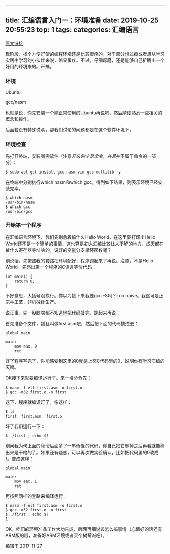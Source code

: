 
---
title: 汇编语言入门一：环境准备
date: 2019-10-25 20:55:23
top: 1
tags:
categories: 汇编语言
---

[原文链接](https://zhuanlan.zhihu.com/p/23618489 "原文链接")

现阶段，找个方便好使的编程环境还是比较蛋疼的，对于部分想过瘾或者想从学习实践中学习的小伙伴来说，略显蛋疼。不过，仔细琢磨，还是能够自己折腾出一个好用的环境来的。开搞。

<!-- more -->

### 环境
Ubuntu

gcc/nasm

也就是说，你先安装一个能正常使用的Ubuntu再说吧，然后顺便熟悉一些相关的概念和操作。

后面若没有特殊说明，那我们讨论的问题都是在这个软件环境下。

### 环境检查
先打开终端，安装所需软件（注意$开头的才是命令，并且$并不属于命令的一部分）：


```
$ sudo apt-get install gcc nasm vim gcc-multilib -y
```

在终端中分别执行which nasm和which gcc，得到如下结果，则表示环境已经安装完毕。


```
$ which nasm
/usr/bin/nasm
$ which gcc
/usr/bin/gcc
```


### 开始第一个程序
在汇编语言环境下，我们先别急着搞什么Hello World，在这里要打印出Hello World还不是一个简单的事情，这也算是初入汇编比较让人不解的地方，成天都在扯什么寄存器寻址啥的，说好的变量分支循环函数呢？

别说话，先按照我的套路把环境配好，程序跑起来了再说。注意，不是Hello World。先亮出第一个程序的C语言等价代码：


```
int main() {
    return 0;
}
```


不好意思，大括号没换行。你以为接下来我要gcc -S吗？Too naive。我这可是正宗手工艺，非机械化生产。

说正事，先一股脑啥都不知道地把代码敲完，跑起来再说：

首先准备个文件，暂且叫做first.asm吧，然后把下面的代码搞进去：


```
global main

main:
    mov eax, 0
    ret
```

    
好了程序写完了，你能感受到这里的0就是上面C代码里的0，说明你有学习汇编的天赋。

OK接下来就要编译运行了。来一堆命令先：


```
$ nasm -f elf first.asm -o first.o
$ gcc -m32 first.o -o first
```


这下，程序就编译好了，像这样：


```
$ ls
first  first.asm  first.o
```


好了我们运行一下：


```
$ ./first ; echo $?
```


别问我为何上面的命令后面多了一串奇怪的代码，你自己把它删掉之后再看就能猜出来是干啥的了。如果还有疑惑，可以再次做实验确认，比如把代码里的0改成1。变成这样：


```
global main

main:
    mov eax, 1
    ret
```

    
再按照同样的套路来编译运行：


```
$ nasm -f elf first.asm -o first.o
$ gcc -m32 first.o -o first
$ ./first ; echo $?
1
```


OK，咱们的环境准备工作大功告成，后面再细说该怎么搞事情（心情好的话还有ARM版的哦，准备好ARM环境或者买个树莓派吧）。

编辑于 2017-11-27
